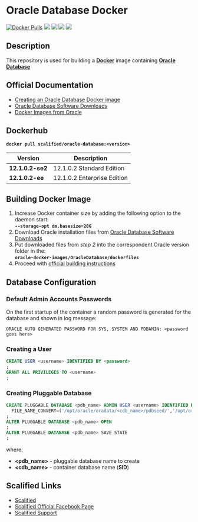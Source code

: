 # Oracle Database Docker

[![Docker Pulls](https://img.shields.io/docker/pulls/scalified/oracle-database.svg)](https://hub.docker.com/r/scalified/oracle-database)
[![](https://images.microbadger.com/badges/image/scalified/oracle-database:12.1.0.2-se2.svg)](https://microbadger.com/images/scalified/oracle-database:12.1.0.2-se2 "12.1.0.2-se2")
[![](https://images.microbadger.com/badges/image/scalified/oracle-database:12.1.0.2-ee.svg)](https://microbadger.com/images/scalified/oracle-database:12.1.0.2-ee "12.1.0.2-ee")
[![](https://images.microbadger.com/badges/version/scalified/oracle-database:12.1.0.2-se2.svg)](https://microbadger.com/images/scalified/oracle-database:12.1.0.2-se2 "12.1.0.2-se2")
[![](https://images.microbadger.com/badges/version/scalified/oracle-database:12.1.0.2-ee.svg)](https://microbadger.com/images/scalified/oracle-database:12.1.0.2-ee "12.1.0.2-ee")

## Description

This repository is used for building a [**Docker**](https://www.docker.com) image containing [**Oracle Database**](https://www.oracle.com/database/index.html)

## Official Documentation

* [Creating an Oracle Database Docker image](https://blogs.oracle.com/developer/entry/creating_and_oracle_database_docker)
* [Oracle Database Software Downloads](http://www.oracle.com/technetwork/database/enterprise-edition/downloads/index.html)
* [Docker Images from Oracle](https://github.com/oracle/docker-images)

## Dockerhub

**`docker pull scalified/oracle-database:<version>`**

| Version                     | Description                 |
|-----------------------------|-----------------------------|
| **12.1.0.2-se2**            | 12.1.0.2 Standard Edition   |
| **12.1.0.2-ee**             | 12.1.0.2 Enterprise Edition |

## Building Docker Image

1. Increase Docker container size by adding the following option to the daemon start:  
   **`--storage-opt dm.basesize=20G`**
2. Download Oracle installation files from [Oracle Database Software Downloads](http://www.oracle.com/technetwork/database/enterprise-edition/downloads/index.html)
3. Put downloaded files from *step 2* into the correspondent Oracle version folder in the:  
   **`oracle-docker-images/OracleDatabase/dockerfiles`**
4. Proceed with [official building instructions](https://github.com/oracle/docker-images/tree/master/OracleDatabase#building-oracle-database-docker-install-images)

## Database Configuration

### Default Admin Accounts Passwords

On the first startup of the container a random password is generated for the database and shown in log message:

`ORACLE AUTO GENERATED PASSWORD FOR SYS, SYSTEM AND PDBAMIN: <password goes here>`

### Creating a User

```sql
CREATE USER <username> IDENTIFIED BY <password>
;
GRANT ALL PRIVILEGES TO <username>
;
```

### Creating Pluggable Database

```sql
CREATE PLUGGABLE DATABASE <pdb_name> ADMIN USER <username> IDENTIFIED BY <password> 
  FILE_NAME_CONVERT=('/opt/oracle/oradata/<cdb_name>/pdbseed/','/opt/oracle/oradata/<cdb_name>/<pdb_name>')
;
ALTER PLUGGABLE DATABASE <pdb_name> OPEN
;
ALTER PLUGGABLE DATABASE <pdb_name> SAVE STATE
;
```

where:

* **\<pdb_name\>** - pluggable database name to create
* **\<cdb_name\>** - container database name (**SID**)

## Scalified Links

* [Scalified](http://www.scalified.com)
* [Scalified Official Facebook Page](https://www.facebook.com/scalified)
* <a href="mailto:info@scalified.com?subject=[Squash TM Docker Image]: Proposals And Suggestions">Scalified Support</a>
